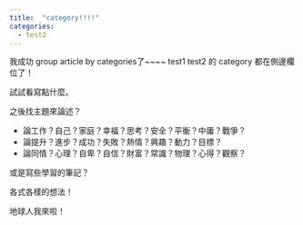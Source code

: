 ```yaml
---
title:  "category!!!!"
categories:
  - test2
---
```



我成功 group article by categories了~~~~
test1 test2 的 category 都在側邊欄位了！

試試看寫點什麼。

之後找主題來論述？

- 論工作？自己？家庭？幸福？思考？安全？平衡？中庸？戰爭？
- 論提升？進步？成功？失敗？熱情？興趣？動力？目標？
- 論同情？心理？自卑？自信？財富？常識？物理？心得？觀察？

或是寫些學習的筆記？

各式各樣的想法！

地球人我來啦！

